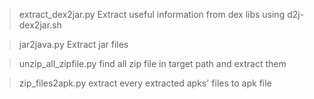 > extract_dex2jar.py
Extract useful information from dex libs using d2j-dex2jar.sh

> jar2java.py
Extract jar files

> unzip_all_zipfile.py
find all zip file in target path and extract them

> zip_files2apk.py
extract every extracted apks' files to apk file
